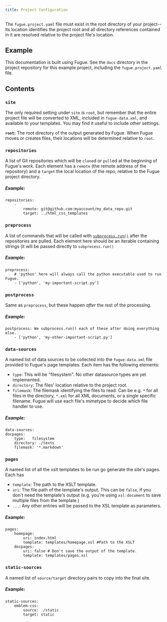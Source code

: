 ```yaml
---
title: Project Configuration
---
```

The `fugue.project.yaml` file must exist in the root directory of your project--its location identifies the project root and all directory references contained in it are resolved relative to the project file's location.

## Example

This documentation is built using Fugue. See the `docs` directory in the project repository for this example project, including the `fugue.project.yaml` file. 

## Contents

### `site`

The only required setting under `site` is `root`, but remember that the entire project file will be converted to XML, included in `fugue-data.xml`, and available to your templates. You may find it useful to include other settings. 

**`root`:** The root directory of the output generated by Fugue. When Fugue moves or creates files, their locations will be determined relative to `root`.

### `repositories`

A list of Git repositories which will be `clone`d or `pull`ed at the beginning of Fugue's work. Each element has a `remote` (the remote address of the repository) and a `target` the local location of the repo, relative to the Fugue project directory.

##### Example:

    repositories:  
        -
            remote: git@github.com:myaccount/my_data_repo.git  
            target: ../html_css_templates   

### `preprocess`

A list of commands that will be called with [`subprocess.run()`](https://docs.python.org/3.6/library/subprocess.html#subprocess.run) after the repositories are pulled. Each element here should be an iterable containing strings (it will be passed directly to `subprocess.run()`

##### Example:

```    
preprocess:  
    # 'python' here will always call the python executable used to run Fugue.  
    - ['python', 'my-important-script.py']   
```

### `postprocess`

Same as `preprocess`, but these happen _after_ the rest of the processing. 

##### Example:

```
postprocess: We subprocess.run() each of these after doing everything else.    
    - ['python', 'my-other-important-script.py']  
```

### `data-sources`

A named list of data sources to be collected into the `fugue-data.xml` file provided to Fugue's page templates. Each item has the following elements:  

* `type`: This will be "filesystem". No other datasource types are yet implemented.  
* `directory`: The files' location relative to the project root.
* `filemask`: The filemask identifying the files to read. Can be e.g. `*` for all files in the directory, `*.xml` for all XML documents, or a single specific filename. Fugue will use each file's mimetype to decide which file handler to use.

##### Example:

``` 
data-sources:   
docpages:   
    type:   filesystem  
    directory: ./texts  
    filemask: '*.markdown'  
```

### `pages`

A named list of all the xslt templates to be run go generate the site's pages. Each has 

* `template`: The path to the XSLT template.
* `uri`: The file path of the template's output. This can be `false`, if you don't need the template's output (e.g. you're using `xsl:document` to save multiple files from the template.)
* `...`: Any other entries will be passed to the XSL template as parameters. 

##### Example:

```
pages:   
    homepage:  
        uri: index.html  
        template: templates/homepage.xsl #Path to the XSLT  
    docpages:  
        uri: false # Don't save the output of the template.  
        template: templates/pages.xsl  
```

### `static-sources`

A named list of `source/target` directory pairs to copy into the final site.

##### Example:

```
static-sources:  
    emblem-css:  
        source: ./static  
        target: static  
```
